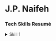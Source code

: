 # J.P. Naifeh
### Tech Skills Resumé

<details><summary>Skill 1</summary>
  * hello
  * this is a description
  </details>
 
